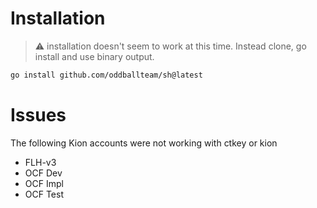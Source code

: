 # Installation

> ⚠️ installation doesn't seem to work at this time. Instead clone, go install and use binary output.

```bash
go install github.com/oddballteam/sh@latest
```


# Issues
The following Kion accounts were not working with ctkey or kion

- FLH-v3 
- OCF Dev
- OCF Impl
- OCF Test